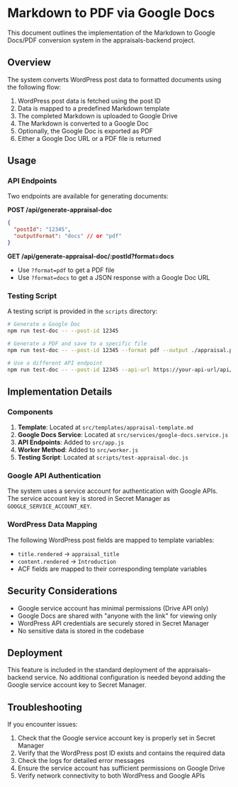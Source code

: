 # Markdown to PDF via Google Docs

This document outlines the implementation of the Markdown to Google Docs/PDF conversion system in the appraisals-backend project.

## Overview

The system converts WordPress post data to formatted documents using the following flow:

1. WordPress post data is fetched using the post ID
2. Data is mapped to a predefined Markdown template
3. The completed Markdown is uploaded to Google Drive
4. The Markdown is converted to a Google Doc
5. Optionally, the Google Doc is exported as PDF
6. Either a Google Doc URL or a PDF file is returned

## Usage

### API Endpoints

Two endpoints are available for generating documents:

**POST /api/generate-appraisal-doc**
```json
{
  "postId": "12345",
  "outputFormat": "docs" // or "pdf"
}
```

**GET /api/generate-appraisal-doc/:postId?format=docs**

- Use `?format=pdf` to get a PDF file
- Use `?format=docs` to get a JSON response with a Google Doc URL

### Testing Script

A testing script is provided in the `scripts` directory:

```bash
# Generate a Google Doc
npm run test-doc -- --post-id 12345

# Generate a PDF and save to a specific file
npm run test-doc -- --post-id 12345 --format pdf --output ./appraisal.pdf

# Use a different API endpoint
npm run test-doc -- --post-id 12345 --api-url https://your-api-url/api/generate-appraisal-doc
```

## Implementation Details

### Components

1. **Template**: Located at `src/templates/appraisal-template.md`
2. **Google Docs Service**: Located at `src/services/google-docs.service.js`
3. **API Endpoints**: Added to `src/app.js`
4. **Worker Method**: Added to `src/worker.js`
5. **Testing Script**: Located at `scripts/test-appraisal-doc.js`

### Google API Authentication

The system uses a service account for authentication with Google APIs. The service account key is stored in Secret Manager as `GOOGLE_SERVICE_ACCOUNT_KEY`.

### WordPress Data Mapping

The following WordPress post fields are mapped to template variables:

- `title.rendered` → `appraisal_title`
- `content.rendered` → `Introduction`
- ACF fields are mapped to their corresponding template variables

## Security Considerations

- Google service account has minimal permissions (Drive API only)
- Google Docs are shared with "anyone with the link" for viewing only
- WordPress API credentials are securely stored in Secret Manager
- No sensitive data is stored in the codebase

## Deployment

This feature is included in the standard deployment of the appraisals-backend service. No additional configuration is needed beyond adding the Google service account key to Secret Manager.

## Troubleshooting

If you encounter issues:

1. Check that the Google service account key is properly set in Secret Manager
2. Verify that the WordPress post ID exists and contains the required data
3. Check the logs for detailed error messages
4. Ensure the service account has sufficient permissions on Google Drive
5. Verify network connectivity to both WordPress and Google APIs 